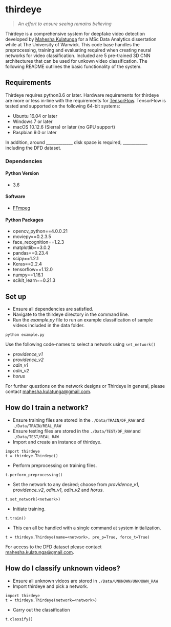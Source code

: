 # thirdeye
> *An effort to ensure seeing remains believing*

Thirdeye is a comprehensive system for deepfake video detection developed by [Mahesha Kulatunga](http://maheshak.com/) for a MSc Data Analytics dissertation while at The University of Warwick. This code base handles the preprocessing, training and evaluating required when creating neural networks for video classification. Included are 5 pre-trained 3D CNN architectures that can be used for unkown video classification.
The following README outlines the basic functionality of the system.  

## Requirements
Thirdeye requires python3.6 or later. Hardware requirements for thirdeye are more or less in-line with the requirements for [TensorFlow](https://www.tensorflow.org/install). TensorFlow is tested and supported on the following 64-bit systems:

- Ubuntu 16.04 or later
- Windows 7 or later
- macOS 10.12.6 (Sierra) or later (no GPU support)
- Raspbian 9.0 or later

In addition, around _____________ disk space is required, ____________ including the DFD dataset.

### Dependencies
#### Python Version
- 3.6  

#### Software
- [FFmpeg](https://ffmpeg.org/)

#### Python Packages
- opencv_python==4.0.0.21
- moviepy==0.2.3.5
- face_recognition==1.2.3
- matplotlib==3.0.2
- pandas==0.23.4
- scipy==1.2.1
- Keras==2.2.4
- tensorflow==1.12.0
- numpy==1.16.1
- scikit_learn==0.21.3

## Set up
- Ensure all dependencies are satisfied.
- Navigate to the thirdeye directory in the command line.  
- Run the *example.py* file to run an example classification of sample videos included in the data folder.

```
python example.py
```

Use the following code-names to select a network using ``` set_network() ```
- *providence_v1*
- *providence_v2*
- *odin_v1*
- *odin_v2*
- *horus*

For further questions on the network designs or Thirdeye in general, please contact mahesha.kulatunga@gmail.com.

## How do I train a network?
- Ensure training files are stored in the ``` ./Data/TRAIN/DF_RAW ``` and  ``` ./Data/TRAIN/REAL_RAW ```
- Ensure testing files are stored in the ``` ./Data/TEST/DF_RAW ``` and  ``` ./Data/TEST/REAL_RAW ```
- Import and create an instance of thirdeye.
```
import thirdeye  
t = thirdeye.Thirdeye()
```
- Perform preprocessing on training files.
```
t.perform_preprocessing()
```
- Set the network to any desired; choose from *providence_v1*, *providence_v2*, *odin_v1*, *odin_v2* and *horus*.
```
t.set_network(<network>)
```
- Initiate training.
```
t.train()
```
- This can all be handled with a single command at system initialization.
```
t = thirdeye.Thirdeye(name=<network>, pre_p=True, force_t=True)
```
For access to the DFD dataset please contact mahesha.kulatunga@gmail.com.

## How do I classify unknown videos?
- Ensure all unknown videos are stored in ``` ./Data/UNKNOWN/UNKNOWN_RAW ```
- Import thirdeye and pick a network.
```
import thirdeye
t = thirdeye.Thirdeye(network=<network>)
```
- Carry out the classification
```
t.classify()
```
